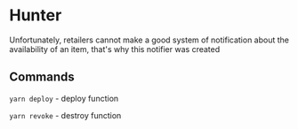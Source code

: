 # Hunter

Unfortunately, retailers cannot make a good system of notification about the availability of an item, that's why this notifier was created

## Commands

`yarn deploy` - deploy function

`yarn revoke` - destroy function
